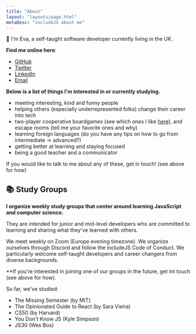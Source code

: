 ```yaml
---
title: "About"
layout: "layouts/page.html"
metaDesc: "includeJS about me"
---
```


👋 I'm Eva, a self-taught software developer currently living in the UK.

**Find me online here**:

- [GitHub](https://github.com/edieblu)
- [Twitter](https://twitter.com/GirlsCodeMK)
- [LinkedIn](https://www.linkedin.com/in/evamartinawebdev/)
- [Email](mailto:includejsdev@gmail.com)

**Below is a list of things I'm interested in or currently studying.**

- meeting interesting, kind and funny people
- helping others (especially underrepresented folks) change their career into tech
- two-player cooperative boardgames (see which ones I like [here](https://boardgame-coop.netlify.app/)), and escape rooms (tell me your favorite ones and why)
- learning foreign languages (do you have any tips on how to go from intermediate -> advanced?)
- getting better at learning and staying focused
- being a good teacher and a communicator

If you would like to talk to me about any of these, get in touch! (see above for how)
## 📚 Study Groups

**I organize weekly study groups that center around learning JavaScript and computer science.**

They are intended for junior and mid-level developers who are committed to learning and sharing what they've learned with others.

We meet weekly on Zoom (Europe evening timezone). We organize ourselves through Discord and follow the includeJS Code of Conduct. We particularly welcome self-taught developers and career changers from diverse backgrounds.

\*\*If you're interested in joining one of our groups in the future, get int touch (see above for how).

So far, we've studied:

- The Missing Semester (by MIT)
- The Opinionated Guide to React (by Sara Vieira)
- CS50 (by Harvard)
- You Don't Know JS (Kyle Simpson)
- JS30 (Wes Bos)
